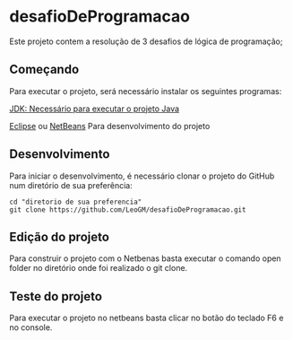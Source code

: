 # desafioDeProgramacao
Este projeto contem a resolução de 3 desafios de lógica de programação;

## Começando
Para executar o projeto, será necessário instalar os seguintes programas:

[JDK: Necessário para executar o projeto Java](https://www.oracle.com/java/technologies/downloads/)

[Eclipse](https://www.eclipse.org/downloads/) ou [NetBeans](https://netbeans.apache.org/download/nb126/nb126.html) Para desenvolvimento do projeto

## Desenvolvimento
Para iniciar o desenvolvimento, é necessário clonar o projeto do GitHub num diretório de sua preferência:
```shell
cd "diretorio de sua preferencia"
git clone https://github.com/LeoGM/desafioDeProgramacao.git
```
## Edição do projeto
Para construir o projeto com o Netbenas basta  executar o comando open folder no diretório onde foi realizado o git clone.

## Teste do projeto
Para executar o projeto no netbeans basta clicar no botão do teclado F6 e no console.

